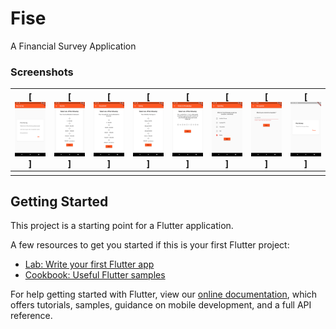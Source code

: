 # Fise

A Financial Survey Application

### Screenshots
|[![1](https://github.com/Davidodari/Fise/blob/develop/screenshots/1.png)]|  [![2](https://github.com/Davidodari/Fise/blob/develop/screenshots/2.png)]|[![3](https://github.com/Davidodari/Fise/blob/develop/screenshots/3.png)]|[![4](https://github.com/Davidodari/Fise/blob/develop/screenshots/4.png)]|[![5](https://github.com/Davidodari/Fise/blob/develop/screenshots/5.png)]|[![6](https://github.com/Davidodari/Fise/blob/develop/screenshots/6.png)]|[![7](https://github.com/Davidodari/Fise/blob/develop/screenshots/7.png)]|[![8](https://github.com/Davidodari/Fise/blob/develop/screenshots/8.png)]|
|:---:|:---:|:---:|:---:|:---:|:---:|:---:|:---:|
||||||||||
## Getting Started

This project is a starting point for a Flutter application.

A few resources to get you started if this is your first Flutter project:

- [Lab: Write your first Flutter app](https://flutter.io/docs/get-started/codelab)
- [Cookbook: Useful Flutter samples](https://flutter.io/docs/cookbook)

For help getting started with Flutter, view our 
[online documentation](https://flutter.io/docs), which offers tutorials, 
samples, guidance on mobile development, and a full API reference.
